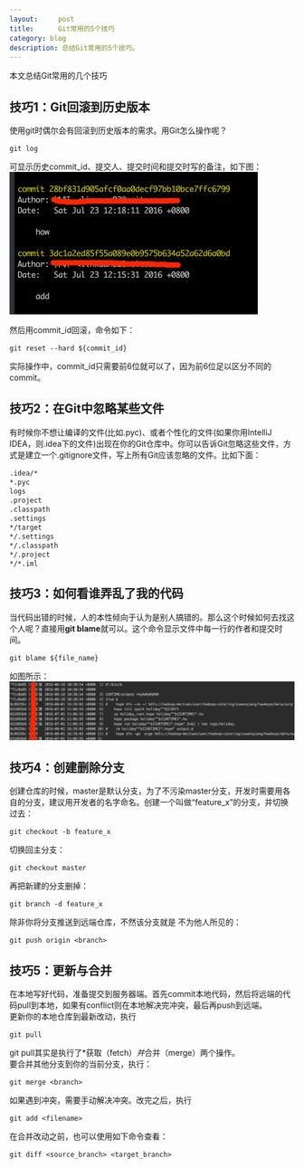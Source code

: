 ```yaml
---
layout:     post
title:      Git常用的5个技巧
category: blog
description: 总结Git常用的5个技巧。
---
```


本文总结Git常用的几个技巧

## 技巧1：Git回滚到历史版本   

使用git时偶尔会有回滚到历史版本的需求。用Git怎么操作呢？

    git log

可显示历史commit_id、提交人、提交时间和提交时写的备注，如下图：   
![gitlog](../images/gitskillscollection/gitlog.png)

然后用commit_id回滚，命令如下：

	git reset --hard ${commit_id}   

实际操作中，commit_id只需要前6位就可以了，因为前6位足以区分不同的commit。   

## 技巧2：在Git中忽略某些文件    

有时候你不想让编译的文件(比如.pyc)、或者个性化的文件(如果你用IntelliJ IDEA，则.idea下的文件)出现在你的Git仓库中。你可以告诉Git忽略这些文件，方式是建立一个.gitignore文件，写上所有Git应该忽略的文件。比如下面：

	.idea/*
	*.pyc
	logs
	.project
	.classpath
	.settings
	*/target
	*/.settings
	*/.classpath
	*/.project
	*/*.iml

## 技巧3：如何看谁弄乱了我的代码    

当代码出错的时候，人的本性倾向于认为是别人搞错的。那么这个时候如何去找这个人呢？直接用**git blame**就可以。这个命令显示文件中每一行的作者和提交时间。
	
	git blame ${file_name}

如图所示：
![gitblame](../images/gitskillscollection/gitblame.png)

## 技巧4：创建删除分支   

创建仓库的时候，master是默认分支，为了不污染master分支，开发时需要用各自的分支，建议用开发者的名字命名。创建一个叫做“feature_x”的分支，并切换过去：

	git checkout -b feature_x

切换回主分支：

	git checkout master

再把新建的分支删掉：

	git branch -d feature_x

除非你将分支推送到远端仓库，不然该分支就是 不为他人所见的：

	git push origin <branch>
	
## 技巧5：更新与合并    

在本地写好代码，准备提交到服务器端。首先commit本地代码，然后将远端的代码pull到本地，如果有conflict则在本地解决完冲突，最后再push到远端。   
更新你的本地仓库到最新改动，执行  

	git pull   
	
git pull其实是执行了*获取（fetch）*并*合并（merge）两个操作。    
要合并其他分支到你的当前分支，执行：    
	
	git merge <branch>   
	
如果遇到冲突，需要手动解决冲突。改完之后，执行  
	
	git add <filename>   
	
在合并改动之前，也可以使用如下命令查看：
	
	git diff <source_branch> <target_branch>
